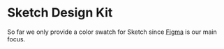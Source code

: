 <h1 class="title is-1">Sketch Design Kit</h1>

So far we only provide a color swatch for Sketch since [Figma](/designing/design-kits/figma) is our main focus. 